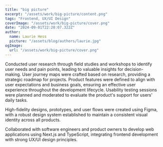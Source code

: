 ```yaml
---
title: "big picture"
excerpt: "/assets/work/big-picture/content.png"
tags: "Frontend, UX/UI Design"
coverImage: "/assets/work/big-picture/cover.png"
date: "2024-09-01T22:20:07.322Z"
author:
  name: Laurie Hess
  picture: "/assets/blog/authors/laurie.jpg"
ogImage:
  url: "/assets/work/big-picture/cover.png"
---
```

Conducted user research through field studies and workshops to identify user needs and pain points, leading to valuable insights for decision-making. User journey maps were crafted based on research, providing a strategic roadmap for projects. Product features were defined to align with user expectations and business goals, ensuring an effective user experience throughout the development lifecycle. Usability testing sessions were planned and moderated to evaluate the product's support for users' daily tasks.

High-fidelity designs, prototypes, and user flows were created using Figma, with a robust design system established to maintain a consistent visual identity across all products.

Collaborated with software engineers and product owners to develop web applications using Next.js and TypeScript, integrating frontend development with strong UX/UI design principles.
